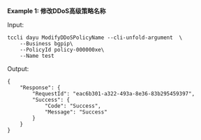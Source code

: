 **Example 1: 修改DDoS高级策略名称**



Input: 

```
tccli dayu ModifyDDoSPolicyName --cli-unfold-argument  \
    --Business bgpip\
    --PolicyId policy-000000xe\
    --Name test
```

Output: 
```
{
    "Response": {
        "RequestId": "eac6b301-a322-493a-8e36-83b295459397",
        "Success": {
            "Code": "Success",
            "Message": "Success"
        }
    }
}
```

